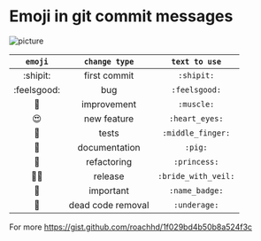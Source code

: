 # Emoji in  git commit messages

![picture](https://66.media.tumblr.com/ac50281987715e4c961833473f46f7ec/tumblr_nsme4foPs81r4g6x9o1_1280.jpg)

| `emoji` | `change type` | `text to use` |
|:---:|:---:|:---:|
| :shipit: | first commit | `:shipit:` |
| :feelsgood: | bug | `:feelsgood:` |
| :muscle: | improvement | `:muscle:` |
| :heart_eyes: | new feature | `:heart_eyes:` |
| :middle_finger: | tests | `:middle_finger:` |
| :pig: | documentation | `:pig:` |
| :princess: | refactoring | `:princess:` |
| :bride_with_veil: | release | `:bride_with_veil:` |
| :name_badge: | important | `:name_badge:` |
| :underage: | dead code removal | `:underage:` |

For more https://gist.github.com/roachhd/1f029bd4b50b8a524f3c